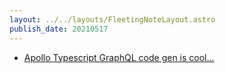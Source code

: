 ```yaml
---
layout: ../../layouts/FleetingNoteLayout.astro
publish_date: 20210517
---
```


- [Apollo Typescript GraphQL code gen is cool...](https://www.apollographql.com/blog/typescript-graphql-code-generator-generate-graphql-types-with-apollo-codegen-tutorial/)
